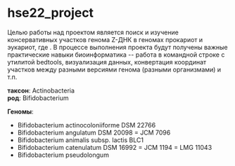 # hse22_project
Целью работы над проектом является поиск и изучение консервативных участков генома Z-ДНК в геномах прокариот и эукариот, где . В процессе выполнения проекта будут получены важные практические навыки биоинформатика -- работа в командной строке с утилитой bedtools, визуализация данных, конвертация координат участков между разными версиями генома (разными организмами) и т.п.

**таксон**: Actinobacteria  
**род**: Bifidobacterium 

**Геномы**: 
- Bifidobacterium actinocoloniiforme DSM 22766
- Bifidobacterium angulatum DSM 20098 = JCM 7096
- Bifidobacterium animalis subsp. lactis BLC1
- Bifidobacterium catenulatum DSM 16992 = JCM 1194 = LMG 11043
- Bifidobacterium pseudolongum

